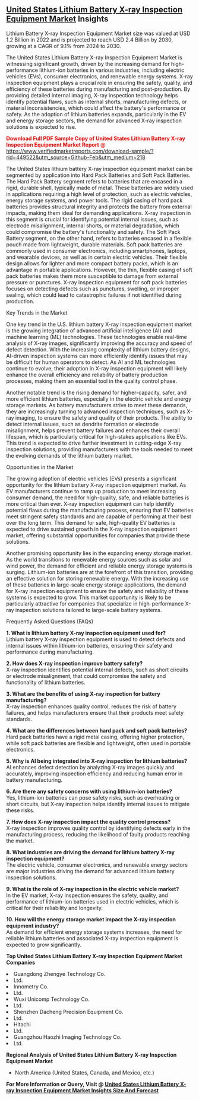<h2><a href="https://www.verifiedmarketreports.com/download-sample/?rid=449522&amp;utm_source=Github-Feb&amp;utm_medium=218" target="_blank">United States Lithium Battery X-ray Inspection Equipment Market</a> Insights</h2><p>Lithium Battery X-ray Inspection Equipment Market size was valued at USD 1.2 Billion in 2022 and is projected to reach USD 2.4 Billion by 2030, growing at a CAGR of 9.1% from 2024 to 2030.</p><p><p>The United States Lithium Battery X-ray Inspection Equipment Market is witnessing significant growth, driven by the increasing demand for high-performance lithium-ion batteries in various industries, including electric vehicles (EVs), consumer electronics, and renewable energy systems. X-ray inspection equipment plays a crucial role in ensuring the safety, quality, and efficiency of these batteries during manufacturing and post-production. By providing detailed internal imaging, X-ray inspection technology helps identify potential flaws, such as internal shorts, manufacturing defects, or material inconsistencies, which could affect the battery's performance or safety. As the adoption of lithium batteries expands, particularly in the EV and energy storage sectors, the demand for advanced X-ray inspection solutions is expected to rise. <p><span class=""><span style="color: #ff0000;"><strong>Download Full PDF Sample Copy of United States Lithium Battery X-ray Inspection Equipment Market Report</strong> @ </span><a href="https://www.verifiedmarketreports.com/download-sample/?rid=449522&amp;utm_source=Github-Feb&amp;utm_medium=218" target="_blank">https://www.verifiedmarketreports.com/download-sample/?rid=449522&amp;utm_source=Github-Feb&amp;utm_medium=218</a></span></p> The United States lithium battery X-ray inspection equipment market can be segmented by application into Hard Pack Batteries and Soft Pack Batteries. The Hard Pack Battery segment refers to batteries that are encased in a rigid, durable shell, typically made of metal. These batteries are widely used in applications requiring a high level of protection, such as electric vehicles, energy storage systems, and power tools. The rigid casing of hard pack batteries provides structural integrity and protects the battery from external impacts, making them ideal for demanding applications. X-ray inspection in this segment is crucial for identifying potential internal issues, such as electrode misalignment, internal shorts, or material degradation, which could compromise the battery's functionality and safety. The Soft Pack Battery segment, on the other hand, refers to batteries encased in a flexible pouch made from lightweight, durable materials. Soft pack batteries are commonly used in consumer electronics, including smartphones, laptops, and wearable devices, as well as in certain electric vehicles. Their flexible design allows for lighter and more compact battery packs, which is an advantage in portable applications. However, the thin, flexible casing of soft pack batteries makes them more susceptible to damage from external pressure or punctures. X-ray inspection equipment for soft pack batteries focuses on detecting defects such as punctures, swelling, or improper sealing, which could lead to catastrophic failures if not identified during production. <p>Key Trends in the Market</p> <p>One key trend in the U.S. lithium battery X-ray inspection equipment market is the growing integration of advanced artificial intelligence (AI) and machine learning (ML) technologies. These technologies enable real-time analysis of X-ray images, significantly improving the accuracy and speed of defect detection. With the increasing complexity of lithium battery designs, AI-driven inspection systems can more efficiently identify issues that may be difficult for human operators to detect. As AI and ML technologies continue to evolve, their adoption in X-ray inspection equipment will likely enhance the overall efficiency and reliability of battery production processes, making them an essential tool in the quality control phase.</p> <p>Another notable trend is the rising demand for higher-capacity, safer, and more efficient lithium batteries, especially in the electric vehicle and energy storage markets. As battery manufacturers strive to meet these demands, they are increasingly turning to advanced inspection techniques, such as X-ray imaging, to ensure the safety and quality of their products. The ability to detect internal issues, such as dendrite formation or electrode misalignment, helps prevent battery failures and enhances their overall lifespan, which is particularly critical for high-stakes applications like EVs. This trend is expected to drive further investment in cutting-edge X-ray inspection solutions, providing manufacturers with the tools needed to meet the evolving demands of the lithium battery market.</p> <p>Opportunities in the Market</p> <p>The growing adoption of electric vehicles (EVs) presents a significant opportunity for the lithium battery X-ray inspection equipment market. As EV manufacturers continue to ramp up production to meet increasing consumer demand, the need for high-quality, safe, and reliable batteries is more critical than ever. X-ray inspection equipment can help identify potential flaws during the manufacturing process, ensuring that EV batteries meet stringent safety standards and are capable of performing at their best over the long term. This demand for safe, high-quality EV batteries is expected to drive sustained growth in the X-ray inspection equipment market, offering substantial opportunities for companies that provide these solutions.</p> <p>Another promising opportunity lies in the expanding energy storage market. As the world transitions to renewable energy sources such as solar and wind power, the demand for efficient and reliable energy storage systems is surging. Lithium-ion batteries are at the forefront of this transition, providing an effective solution for storing renewable energy. With the increasing use of these batteries in large-scale energy storage applications, the demand for X-ray inspection equipment to ensure the safety and reliability of these systems is expected to grow. This market opportunity is likely to be particularly attractive for companies that specialize in high-performance X-ray inspection solutions tailored to large-scale battery systems.</p> <p>Frequently Asked Questions (FAQs)</p> <p><strong>1. What is lithium battery X-ray inspection equipment used for?</strong><br> Lithium battery X-ray inspection equipment is used to detect defects and internal issues within lithium-ion batteries, ensuring their safety and performance during manufacturing.</p> <p><strong>2. How does X-ray inspection improve battery safety?</strong><br> X-ray inspection identifies potential internal defects, such as short circuits or electrode misalignment, that could compromise the safety and functionality of lithium batteries.</p> <p><strong>3. What are the benefits of using X-ray inspection for battery manufacturing?</strong><br> X-ray inspection enhances quality control, reduces the risk of battery failures, and helps manufacturers ensure that their products meet safety standards.</p> <p><strong>4. What are the differences between hard pack and soft pack batteries?</strong><br> Hard pack batteries have a rigid metal casing, offering higher protection, while soft pack batteries are flexible and lightweight, often used in portable electronics.</p> <p><strong>5. Why is AI being integrated into X-ray inspection for lithium batteries?</strong><br> AI enhances defect detection by analyzing X-ray images quickly and accurately, improving inspection efficiency and reducing human error in battery manufacturing.</p> <p><strong>6. Are there any safety concerns with using lithium-ion batteries?</strong><br> Yes, lithium-ion batteries can pose safety risks, such as overheating or short circuits, but X-ray inspection helps identify internal issues to mitigate these risks.</p> <p><strong>7. How does X-ray inspection impact the quality control process?</strong><br> X-ray inspection improves quality control by identifying defects early in the manufacturing process, reducing the likelihood of faulty products reaching the market.</p> <p><strong>8. What industries are driving the demand for lithium battery X-ray inspection equipment?</strong><br> The electric vehicle, consumer electronics, and renewable energy sectors are major industries driving the demand for advanced lithium battery inspection solutions.</p> <p><strong>9. What is the role of X-ray inspection in the electric vehicle market?</strong><br> In the EV market, X-ray inspection ensures the safety, quality, and performance of lithium-ion batteries used in electric vehicles, which is critical for their reliability and longevity.</p> <p><strong>10. How will the energy storage market impact the X-ray inspection equipment industry?</strong><br> As demand for efficient energy storage systems increases, the need for reliable lithium batteries and associated X-ray inspection equipment is expected to grow significantly.</p></p><p><strong>Top United States Lithium Battery X-ray Inspection Equipment Market Companies</strong></p><div data-test-id=""><p><li>Guangdong Zhengye Technology Co.</li><li> Ltd.</li><li> Innometry Co.</li><li> Ltd.</li><li> Wuxi Unicomp Technology Co.</li><li> Ltd.</li><li> Shenzhen Dacheng Precision Equipment Co.</li><li> Ltd.</li><li> Hitachi</li><li> Ltd.</li><li> Guangzhou Haozhi Imaging Technology Co.</li><li> Ltd.</li></p><div><strong>Regional Analysis of&nbsp;United States Lithium Battery X-ray Inspection Equipment Market</strong></div><ul><li dir="ltr"><p dir="ltr">North America&nbsp;(United States, Canada, and Mexico, etc.)</p></li></ul><p><strong>For More Information or Query, Visit @&nbsp;</strong><strong><a href="https://www.verifiedmarketreports.com/product/lithium-battery-x-ray-inspection-equipment-market/?utm_source=Github-Feb&amp;utm_medium=218" target="_blank">United States Lithium Battery X-ray Inspection Equipment Market Insights Size And Forecast</a></strong></p></div>
